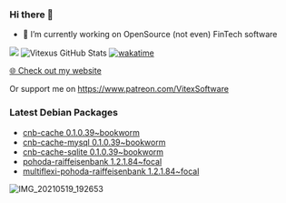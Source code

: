 ### Hi there 👋

- 🔭 I’m currently working on OpenSource  (not even) FinTech software

![](https://komarev.com/ghpvc/?username=Vitexus)
![Vitexus GitHub Stats](https://github-readme-stats.vercel.app/api?username=Vitexus&show_icons=true)
[![wakatime](https://wakatime.com/badge/user/5abba9ca-813e-43ac-9b5f-b1cfdf3dc1c7.svg)](https://wakatime.com/@5abba9ca-813e-43ac-9b5f-b1cfdf3dc1c7)

<p><a href="https://vitexsoftware.cz">🌐 Check out my website</a></p>

Or support me on https://www.patreon.com/VitexSoftware

### Latest Debian Packages
<!-- DEBIAN-PACKAGES-LIST:START -->
- [cnb-cache 0.1.0.39~bookworm](https://repo.vitexsoftware.com/package.php?package=cnb-cache)
- [cnb-cache-mysql 0.1.0.39~bookworm](https://repo.vitexsoftware.com/package.php?package=cnb-cache-mysql)
- [cnb-cache-sqlite 0.1.0.39~bookworm](https://repo.vitexsoftware.com/package.php?package=cnb-cache-sqlite)
- [pohoda-raiffeisenbank 1.2.1.84~focal](https://repo.vitexsoftware.com/package.php?package=pohoda-raiffeisenbank)
- [multiflexi-pohoda-raiffeisenbank 1.2.1.84~focal](https://repo.vitexsoftware.com/package.php?package=multiflexi-pohoda-raiffeisenbank)
<!-- DEBIAN-PACKAGES-LIST:END -->

![IMG_20210519_192653](https://user-images.githubusercontent.com/2621130/120022731-1bd48900-bfed-11eb-90f9-4f88f560b8b7.jpg)

<!--
**Vitexus/Vitexus** is a ✨ _special_ ✨ repository because its `README.md` (this file) appears on your GitHub profile.

Here are some ideas to get you started:

- 🌱 I’m currently learning ...
- 👯 I’m looking to collaborate on ...
- 🤔 I’m looking for help with ...
- 💬 Ask me about ...
- 📫 How to reach me: ...
- 😄 Pronouns: ...
- ⚡ Fun fact: ...
-->


